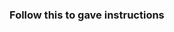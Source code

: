 ### Follow this <a href="https://www.notion.so/Desafio-01-Conceitos-do-React-51e4099a6e2f4d4bae94f9fe75bb769d"></a> to gave instructions